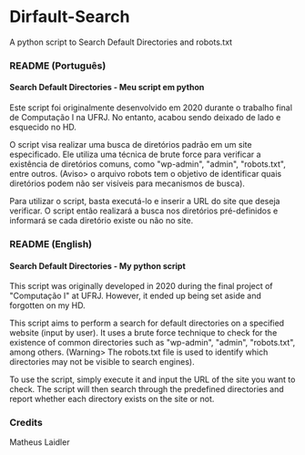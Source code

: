 # Dirfault-Search
A python script to Search Default Directories and robots.txt

### README (Português)

#### Search Default Directories - Meu script em python

Este script foi originalmente desenvolvido em 2020 durante o trabalho final de Computação I na UFRJ. No entanto, acabou sendo deixado de lado e esquecido no HD. 

O script visa realizar uma busca de diretórios padrão em um site especificado. Ele utiliza uma técnica de brute force para verificar a existência de diretórios comuns, como "wp-admin", "admin", "robots.txt", entre outros. (Aviso> o arquivo robots tem o objetivo de identificar quais diretórios podem não ser visíveis para mecanismos de busca).

Para utilizar o script, basta executá-lo e inserir a URL do site que deseja verificar. O script então realizará a busca nos diretórios pré-definidos e informará se cada diretório existe ou não no site.

### README (English)

#### Search Default Directories - My python script

This script was originally developed in 2020 during the final project of "Computação I" at UFRJ. However, it ended up being set aside and forgotten on my HD.

This script aims to perform a search for default directories on a specified website (input by user). It uses a brute force technique to check for the existence of common directories such as "wp-admin", "admin", "robots.txt", among others. (Warning> The robots.txt file is used to identify which directories may not be visible to search engines).

To use the script, simply execute it and input the URL of the site you want to check. The script will then search through the predefined directories and report whether each directory exists on the site or not.

### Credits
Matheus Laidler

